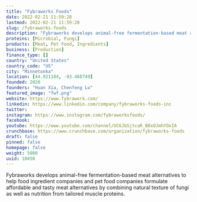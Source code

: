```yaml
---
title: "Fybraworks Foods"
date: 2022-02-21 11:59:20
lastmod: 2022-02-21 11:59:20
slug: /fybraworks-foods
description: "Fybraworks develops animal-free fermentation-based meat alternatives to help food ingredient companies and pet food companies formulate affordable and tasty meat alternatives by combining natural texture of fungi as well as nutrition from tailored muscle proteins."
proteins: [Microbial, Fungi]
products: [Meat, Pet Food, Ingredients]
business: [Production]
finance_type: []
country: "United States"
country_code: "US"
city: "Minnetonka"
location: [44.921184, -93.468749]
founded: 2020
founders: "Huan Xia, Chenfeng Lu"
featured_image: "fwf.png"
website: https://www.fybrawork.com/
linkedin: https://www.linkedin.com/company/fybraworks-foods-inc
twitter: 
instagram: https://www.instagram.com/fybraworksfoods/
facebook: 
youtube: https://www.youtube.com/channel/UC6JbSjtcaR_B8xOJmhYOxIA
crunchbase: https://www.crunchbase.com/organization/fybraworks-foods
draft: false
pinned: false
homepage: false
weight: 5000
uuid: 10450
---
```

Fybraworks develops animal-free fermentation-based meat alternatives to help food ingredient companies and pet food companies formulate affordable and tasty meat alternatives by combining natural texture of fungi as well as nutrition from tailored muscle proteins.
